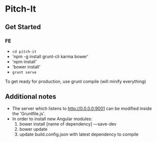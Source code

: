 Pitch-It
===================

## Get Started

### FE

- `cd pitch-it`
- 'npm -g install grunt-cli karma bower'
- 'npm install'
- 'bower install'
- `grunt serve`

To get ready for production, use grunt compile (will minify everything)

## Additional notes
- The server which listens to http://0.0.0.0:9001 can be modified inside the 'Gruntfile.js'. 
- In order to install new Angular modules:
  1. bower install [name of dependency] —save-dev
  2. bower update
  3. update build.config.json with latest dependency to compile 

